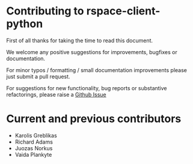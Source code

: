 # Contributing to rspace-client-python

First of all thanks for taking the time to read this document.

We welcome any positive suggestions for improvements, bugfixes or documentation.

For minor typos / formatting / small documentation improvements please just submit a 
pull request.

For suggestions for new functionality, bug reports or substantive refactorings,
please raise a [Github Issue](https://guides.github.com/features/issues/)

# Current and previous contributors

* Karolis Greblikas
* Richard Adams
* Juozas Norkus
* Vaida Plankyte


